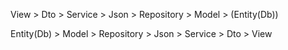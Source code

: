 View > Dto > Service > Json >  Repository > Model > (Entity(Db))

Entity(Db) > Model > Repository > Json > Service > Dto > View 


